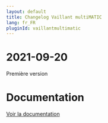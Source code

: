 ```yaml
---
layout: default
title: Changelog Vaillant multiMATIC
lang: fr_FR
pluginId: vaillantmultimatic
---
```


# 2021-09-20

Première version

# Documentation

[Voir la documentation]({{site.baseurl}}/{{page.pluginId}}/{{page.lang}})
